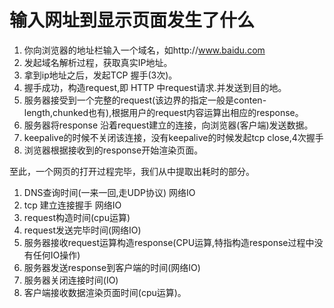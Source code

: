 # 输入网址到显示页面发生了什么
1. 你向浏览器的地址栏输入一个域名，如http://www.baidu.com
2. 发起域名解析过程，获取真实IP地址。
3. 拿到ip地址之后，发起TCP 握手(3次)。
4. 握手成功，构造request,即 HTTP 中request请求.并发送到目的地。
5. 服务器接受到一个完整的request(该边界的指定一般是conten-length,chunked也有),根据用户的request内容运算出相应的response。
6. 服务器将response 沿着request建立的连接，向浏览器(客户端)发送数据。
7. keepalive的时候不关闭该连接，没有keepalive的时候发起tcp close,4次握手
8. 浏览器根据接收到的response开始渲染页面。

至此，一个网页的打开过程完毕，我们从中提取出耗时的部分。
1. DNS查询时间(一来一回,走UDP协议) 网络IO
2. tcp 建立连接握手 网络IO
3. request构造时间(cpu运算)
4. request发送完毕时间(网络IO)
5. 服务器接收request运算构造response(CPU运算,特指构造response过程中没有任何IO操作)
6. 服务器发送response到客户端的时间(网络IO)
7. 服务器关闭连接时间(IO)
8. 客户端接收数据渲染页面时间(cpu运算)。